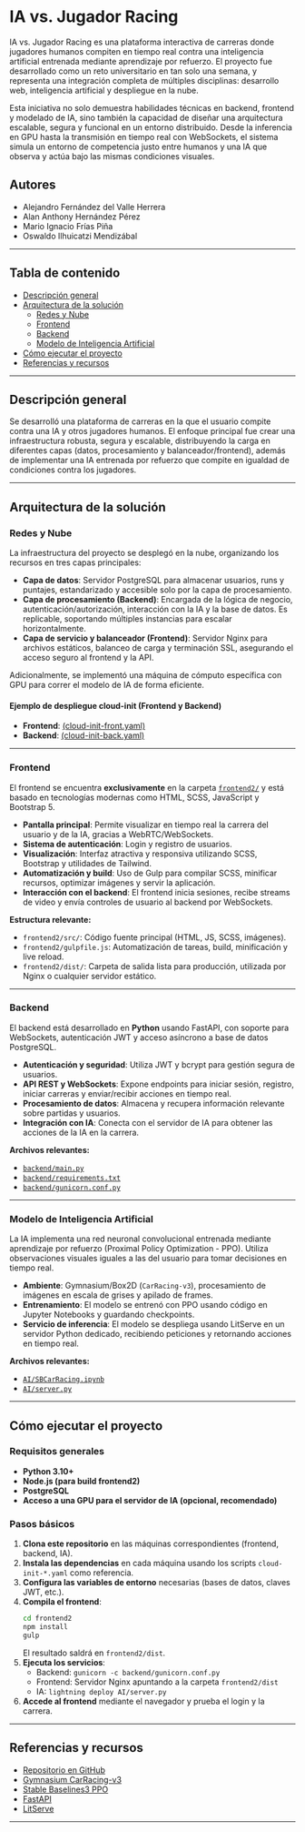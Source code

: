 # IA vs. Jugador Racing

IA vs. Jugador Racing es una plataforma interactiva de carreras donde jugadores humanos compiten en tiempo real contra una inteligencia artificial entrenada mediante aprendizaje por refuerzo. El proyecto fue desarrollado como un reto universitario en tan solo una semana, y representa una integración completa de múltiples disciplinas: desarrollo web, inteligencia artificial y despliegue en la nube.

Esta iniciativa no solo demuestra habilidades técnicas en backend, frontend y modelado de IA, sino también la capacidad de diseñar una arquitectura escalable, segura y funcional en un entorno distribuido. Desde la inferencia en GPU hasta la transmisión en tiempo real con WebSockets, el sistema simula un entorno de competencia justo entre humanos y una IA que observa y actúa bajo las mismas condiciones visuales.

## Autores

- Alejandro Fernández del Valle Herrera
- Alan Anthony Hernández Pérez
- Mario Ignacio Frías Piña
- Oswaldo Ilhuicatzi Mendizábal
---

## Tabla de contenido

- [Descripción general](#descripción-general)
- [Arquitectura de la solución](#arquitectura-de-la-solución)
  - [Redes y Nube](#redes-y-nube)
  - [Frontend](#frontend)
  - [Backend](#backend)
  - [Modelo de Inteligencia Artificial](#modelo-de-inteligencia-artificial)
- [Cómo ejecutar el proyecto](#cómo-ejecutar-el-proyecto)
- [Referencias y recursos](#referencias-y-recursos)

---

## Descripción general

Se desarrolló una plataforma de carreras en la que el usuario compite contra una IA y otros jugadores humanos. El enfoque principal fue crear una infraestructura robusta, segura y escalable, distribuyendo la carga en diferentes capas (datos, procesamiento y balanceador/frontend), además de implementar una IA entrenada por refuerzo que compite en igualdad de condiciones contra los jugadores.

---

## Arquitectura de la solución

### Redes y Nube

La infraestructura del proyecto se desplegó en la nube, organizando los recursos en tres capas principales:

- **Capa de datos**: Servidor PostgreSQL para almacenar usuarios, runs y puntajes, estandarizado y accesible solo por la capa de procesamiento.
- **Capa de procesamiento (Backend)**: Encargada de la lógica de negocio, autenticación/autorización, interacción con la IA y la base de datos. Es replicable, soportando múltiples instancias para escalar horizontalmente.
- **Capa de servicio y balanceador (Frontend)**: Servidor Nginx para archivos estáticos, balanceo de carga y terminación SSL, asegurando el acceso seguro al frontend y la API.

Adicionalmente, se implementó una máquina de cómputo específica con GPU para correr el modelo de IA de forma eficiente.

#### Ejemplo de despliegue cloud-init (Frontend y Backend)

- **Frontend**: [(cloud-init-front.yaml)](https://github.com/MarioFriasPina/AssessmentAI/blob/main/frontend/cloud-init-front.yaml)
- **Backend**: [(cloud-init-back.yaml)](https://github.com/MarioFriasPina/AssessmentAI/blob/main/backend/cloud-init-back.yaml)

---

### Frontend

El frontend se encuentra **exclusivamente** en la carpeta [`frontend2/`](https://github.com/MarioFriasPina/AssessmentAI/tree/main/frontend2) y está basado en tecnologías modernas como HTML, SCSS, JavaScript y Bootstrap 5.

- **Pantalla principal**: Permite visualizar en tiempo real la carrera del usuario y de la IA, gracias a WebRTC/WebSockets.
- **Sistema de autenticación**: Login y registro de usuarios.
- **Visualización**: Interfaz atractiva y responsiva utilizando SCSS, Bootstrap y utilidades de Tailwind.
- **Automatización y build**: Uso de Gulp para compilar SCSS, minificar recursos, optimizar imágenes y servir la aplicación.
- **Interacción con el backend**: El frontend inicia sesiones, recibe streams de video y envía controles de usuario al backend por WebSockets.

**Estructura relevante:**
- `frontend2/src/`: Código fuente principal (HTML, JS, SCSS, imágenes).
- `frontend2/gulpfile.js`: Automatización de tareas, build, minificación y live reload.
- `frontend2/dist/`: Carpeta de salida lista para producción, utilizada por Nginx o cualquier servidor estático.

---

### Backend

El backend está desarrollado en **Python** usando FastAPI, con soporte para WebSockets, autenticación JWT y acceso asíncrono a base de datos PostgreSQL.

- **Autenticación y seguridad**: Utiliza JWT y bcrypt para gestión segura de usuarios.
- **API REST y WebSockets**: Expone endpoints para iniciar sesión, registro, iniciar carreras y enviar/recibir acciones en tiempo real.
- **Procesamiento de datos**: Almacena y recupera información relevante sobre partidas y usuarios.
- **Integración con IA**: Conecta con el servidor de IA para obtener las acciones de la IA en la carrera.

**Archivos relevantes:**
- [`backend/main.py`](https://github.com/MarioFriasPina/AssessmentAI/blob/main/backend/main.py)
- [`backend/requirements.txt`](https://github.com/MarioFriasPina/AssessmentAI/blob/main/backend/requirements.txt)
- [`backend/gunicorn.conf.py`](https://github.com/MarioFriasPina/AssessmentAI/blob/main/backend/gunicorn.conf.py)

---

### Modelo de Inteligencia Artificial

La IA implementa una red neuronal convolucional entrenada mediante aprendizaje por refuerzo (Proximal Policy Optimization - PPO). Utiliza observaciones visuales iguales a las del usuario para tomar decisiones en tiempo real.

- **Ambiente**: Gymnasium/Box2D (`CarRacing-v3`), procesamiento de imágenes en escala de grises y apilado de frames.
- **Entrenamiento**: El modelo se entrenó con PPO usando código en Jupyter Notebooks y guardando checkpoints.
- **Servicio de inferencia**: El modelo se despliega usando LitServe en un servidor Python dedicado, recibiendo peticiones y retornando acciones en tiempo real.

**Archivos relevantes:**
- [`AI/SBCarRacing.ipynb`](https://github.com/MarioFriasPina/AssessmentAI/blob/main/AI/SBCarRacing.ipynb)
- [`AI/server.py`](https://github.com/MarioFriasPina/AssessmentAI/blob/main/AI/server.py)

---

## Cómo ejecutar el proyecto

### Requisitos generales

- **Python 3.10+**
- **Node.js (para build frontend2)**
- **PostgreSQL**
- **Acceso a una GPU para el servidor de IA (opcional, recomendado)**

### Pasos básicos

1. **Clona este repositorio** en las máquinas correspondientes (frontend, backend, IA).
2. **Instala las dependencias** en cada máquina usando los scripts `cloud-init-*.yaml` como referencia.
3. **Configura las variables de entorno** necesarias (bases de datos, claves JWT, etc.).
4. **Compila el frontend**:
    ```bash
    cd frontend2
    npm install
    gulp
    ```
    El resultado saldrá en `frontend2/dist`.
5. **Ejecuta los servicios**:
    - Backend: `gunicorn -c backend/gunicorn.conf.py`
    - Frontend: Servidor Nginx apuntando a la carpeta `frontend2/dist`
    - IA: `lightning deploy AI/server.py`
6. **Accede al frontend** mediante el navegador y prueba el login y la carrera.

---

## Referencias y recursos

- [Repositorio en GitHub](https://github.com/MarioFriasPina/AssessmentAI)
- [Gymnasium CarRacing-v3](https://gymnasium.farama.org/environments/box2d/car_racing/)
- [Stable Baselines3 PPO](https://stable-baselines3.readthedocs.io/en/master/modules/ppo.html)
- [FastAPI](https://fastapi.tiangolo.com/)
- [LitServe](https://github.com/Lightning-AI/litserve)

---
